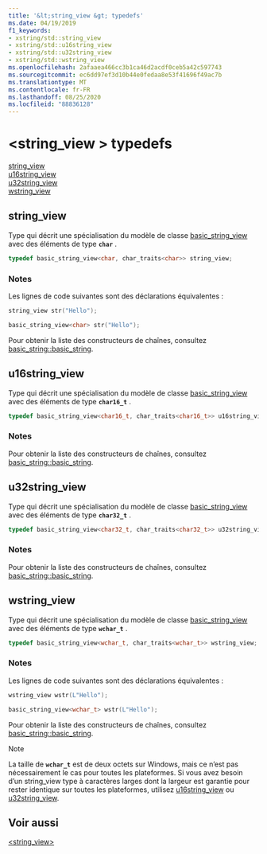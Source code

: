 ```yaml
---
title: '&lt;string_view &gt; typedefs'
ms.date: 04/19/2019
f1_keywords:
- xstring/std::string_view
- xstring/std::u16string_view
- xstring/std::u32string_view
- xstring/std::wstring_view
ms.openlocfilehash: 2afaaea466cc3b1ca46d2acdf0ceb5a42c597743
ms.sourcegitcommit: ec6dd97ef3d10b44e0fedaa8e53f41696f49ac7b
ms.translationtype: MT
ms.contentlocale: fr-FR
ms.lasthandoff: 08/25/2020
ms.locfileid: "88836128"
---
```

# <a name="ltstring_viewgt-typedefs"></a>&lt;string_view &gt; typedefs

[string_view](#string_view)\
[u16string_view](#u16string_view)\
[u32string_view](#u32string_view)\
[wstring_view](#wstring_view)

## <a name="string_view"></a><a name="string_view"></a> string_view

Type qui décrit une spécialisation du modèle de classe [basic_string_view](../standard-library/basic-string-view-class.md) avec des éléments de type **`char`** .

```cpp
typedef basic_string_view<char, char_traits<char>> string_view;
```

### <a name="remarks"></a>Notes

Les lignes de code suivantes sont des déclarations équivalentes :

```cpp
string_view str("Hello");

basic_string_view<char> str("Hello");
```

Pour obtenir la liste des constructeurs de chaînes, consultez [basic_string::basic_string](../standard-library/basic-string-class.md#basic_string).

## <a name="u16string_view"></a><a name="u16string_view"></a> u16string_view

Type qui décrit une spécialisation du modèle de classe [basic_string_view](../standard-library/basic-string-view-class.md) avec des éléments de type **`char16_t`** .

```cpp
typedef basic_string_view<char16_t, char_traits<char16_t>> u16string_view;
```

### <a name="remarks"></a>Notes

Pour obtenir la liste des constructeurs de chaînes, consultez [basic_string::basic_string](../standard-library/basic-string-class.md#basic_string).

## <a name="u32string_view"></a><a name="u32string_view"></a> u32string_view

Type qui décrit une spécialisation du modèle de classe [basic_string_view](../standard-library/basic-string-view-class.md) avec des éléments de type **`char32_t`** .

```cpp
typedef basic_string_view<char32_t, char_traits<char32_t>> u32string_view;
```

### <a name="remarks"></a>Notes

Pour obtenir la liste des constructeurs de chaînes, consultez [basic_string::basic_string](../standard-library/basic-string-class.md#basic_string).

## <a name="wstring_view"></a><a name="wstring_view"></a> wstring_view

Type qui décrit une spécialisation du modèle de classe [basic_string_view](../standard-library/basic-string-view-class.md) avec des éléments de type **`wchar_t`** .

```cpp
typedef basic_string_view<wchar_t, char_traits<wchar_t>> wstring_view;
```

### <a name="remarks"></a>Notes

Les lignes de code suivantes sont des déclarations équivalentes :

```cpp
wstring_view wstr(L"Hello");

basic_string_view<wchar_t> wstr(L"Hello");
```

Pour obtenir la liste des constructeurs de chaînes, consultez [basic_string::basic_string](../standard-library/basic-string-class.md#basic_string).

> [!NOTE]
> La taille de **`wchar_t`** est de deux octets sur Windows, mais ce n’est pas nécessairement le cas pour toutes les plateformes. Si vous avez besoin d’un string_view type à caractères larges dont la largeur est garantie pour rester identique sur toutes les plateformes, utilisez [u16string_view](../standard-library/string-view-typedefs.md#u16string_view) ou [u32string_view](../standard-library/string-view-typedefs.md#u32string_view).

## <a name="see-also"></a>Voir aussi

[\<string_view>](../standard-library/string-view.md)
